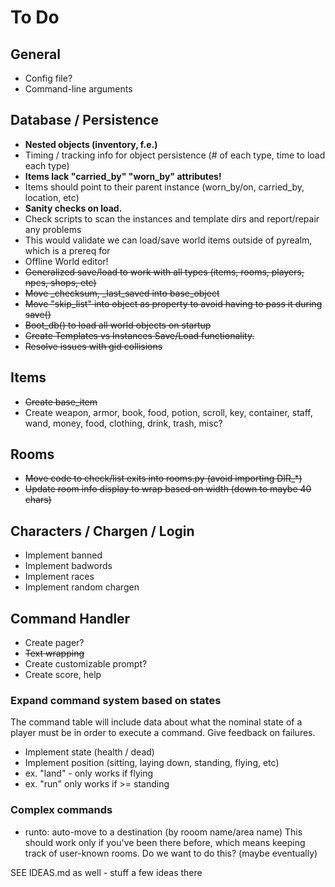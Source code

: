 # To Do

## General

* Config file?
* Command-line arguments

## Database / Persistence

* **Nested objects (inventory, f.e.)**
* Timing / tracking info for object persistence (# of each type, time to load each type)
* **Items lack "carried_by" "worn_by" attributes!**
* Items should point to their parent instance (worn_by/on, carried_by, location, etc)
* **Sanity checks on load.**
* Check scripts to scan the instances and template dirs and report/repair any problems
* This would validate we can load/save world items outside of pyrealm, which is a prereq for
* Offline World editor!
* ~~Generalized save/load to work with all types (items, rooms, players, npcs, shops, etc)~~
* ~~Move _checksum, _last_saved into base_object~~
* ~~Move "skip_list" into object as property to avoid having to pass it during save()~~
* ~~Boot_db() to load all world objects on startup~~
* ~~Create Templates vs Instances Save/Load functionality.~~
* ~~Resolve issues with gid collisions~~

## Items

* ~~Create base_item~~
* Create weapon, armor, book, food, potion, scroll, key, container,
         staff, wand, money, food, clothing, drink, trash, misc?

## Rooms

* ~~Move code to check/list exits into rooms.py (avoid importing DIR_*)~~
* ~~Update room info display to wrap based on width (down to maybe 40 chars)~~

## Characters / Chargen / Login

* Implement banned
* Implement badwords
* Implement races
* Implement random chargen

## Command Handler

* Create pager?
* ~~Text wrapping~~
* Create customizable prompt?
* Create score, help

### Expand command system based on states

The command table will include data about what the nominal state of a player
  must be in order to execute a command.  Give feedback on failures.

* Implement state (health / dead)
* Implement position (sitting, laying down, standing, flying, etc)
* ex. "land" - only works if flying
* ex. "run" only works if >= standing

### Complex commands

* runto: auto-move to a destination (by rooom name/area name)
      This should work only if you've been there before, which means keeping
      track of user-known rooms.  Do we want to do this?  (maybe eventually)

SEE IDEAS.md as well - stuff a few ideas there